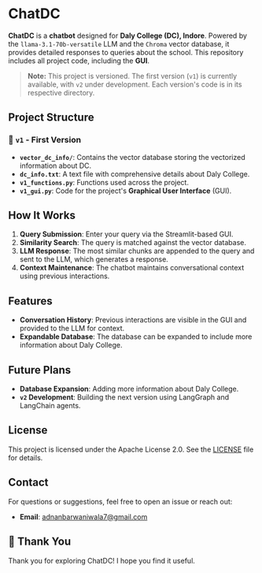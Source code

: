 # ChatDC

**ChatDC** is a **chatbot** designed for **Daly College (DC), Indore**. Powered by the `llama-3.1-70b-versatile` LLM and the `Chroma` vector database, it provides detailed responses to queries about the school. This repository includes all project code, including the **GUI**.

> **Note:** This project is versioned. The first version (`v1`) is currently available, with `v2` under development. Each version's code is in its respective directory.

## Project Structure

### 📁 `v1` - First Version

- **`vector_dc_info/`**: Contains the vector database storing the vectorized information about DC.
- **`dc_info.txt`**: A text file with comprehensive details about Daly College.
- **`v1_functions.py`**: Functions used across the project.
- **`v1_gui.py`**: Code for the project's **Graphical User Interface** (GUI).

## How It Works

1. **Query Submission**: Enter your query via the Streamlit-based GUI.
2. **Similarity Search**: The query is matched against the vector database.
3. **LLM Response**: The most similar chunks are appended to the query and sent to the LLM, which generates a response.
4. **Context Maintenance**: The chatbot maintains conversational context using previous interactions.

## Features

- **Conversation History**: Previous interactions are visible in the GUI and provided to the LLM for context.
- **Expandable Database**: The database can be expanded to include more information about Daly College.

## Future Plans

- **Database Expansion**: Adding more information about Daly College.
- **`v2` Development**: Building the next version using LangGraph and LangChain agents.

## License

This project is licensed under the Apache License 2.0. See the [LICENSE](LICENSE) file for details.

## Contact

For questions or suggestions, feel free to open an issue or reach out:

- **Email**: [adnanbarwaniwala7@gmail.com](mailto:adnanbarwaniwala7@gmail.com)

## 🙏 Thank You

Thank you for exploring ChatDC! I hope you find it useful.
